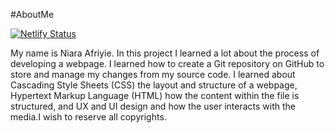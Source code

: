 #AboutMe

[![Netlify Status](https://api.netlify.com/api/v1/badges/97880592-6cac-49e0-8448-5f94ebff8e7c/deploy-status?branch=about-me-niaraa)](https://app.netlify.com/sites/about-me-niaraa/deploys)

My name is Niara Afriyie. In this project I learned a lot about the process of developing a webpage. I learned how to create a Git repository on GitHub to store and manage my changes from my source code. I learned about Cascading Style Sheets (CSS) the layout and structure of a webpage, Hypertext Markup Language (HTML) how the content within the file is structured, and UX and UI design and how the user interacts with the media.I wish to reserve all copyrights. 

